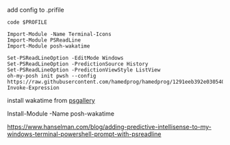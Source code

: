 
add config to .prifile

```
code $PROFILE
```

```
Import-Module -Name Terminal-Icons
Import-Module PSReadLine
Import-Module posh-wakatime  

Set-PSReadLineOption -EditMode Windows
Set-PSReadLineOption -PredictionSource History
Set-PSReadLineOption -PredictionViewStyle ListView
oh-my-posh init pwsh --config https://raw.githubusercontent.com/hamedprog/hamedprog/1291eeb392e030540ade78a53dc2467f618e9c25/my_terminal/myconfig.omp.json| Invoke-Expression
```

install wakatime from [psgallery](https://www.powershellgallery.com/packages/posh-wakatime/0.0.1)

Install-Module -Name posh-wakatime

https://www.hanselman.com/blog/adding-predictive-intellisense-to-my-windows-terminal-powershell-prompt-with-psreadline



